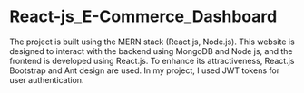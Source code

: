 # React-js_E-Commerce_Dashboard
The project is built using the MERN stack (React.js, Node.js). This website is designed to interact with the  backend using MongoDB and Node js, and the frontend is developed using React.js. To enhance its attractiveness, React.js Bootstrap and Ant design are used. In my project, I used JWT tokens for user authentication.
